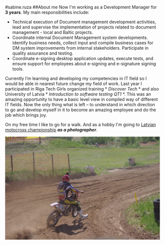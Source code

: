 #sabine.ruza
##About me
Now I'm working as a Development Manager for **3 years**. My main responsibilities include:
- Technical execution of Document management development activities, lead and supervise the implementation of projects related to document management - local and Baltic projects.
- Coordinate internal Document Management system developments. Identify business needs, collect input and compile business cases for DM system improvements from internal stakeholders. Participate in quality assurance and testing.
- Coordinate e-signing desktop application updates, execute tests, and ensure support for employees about e-signing and e-signature signing tools.

Currently I’m learning and developing my competencies in IT field so I would be able in nearest future change my field of work.
Last year I participated in Riga Tech Girls organized training * *Discover Tech* * and also University of Latvia * *Introduction to software testing QT1* *. This was an amazing opportunity to have a basic level view in compiled way of different IT fields. Now the only thing what is left – to understand in which direction to go and develop myself in it to become an amazing employee and do the job which brings joy.

On my free time I like to go for a walk. And as a hobby I'm going to [Latvian motocross championship](https://www.lamsf.lv/) ***as a photographer***.

![This is an image](img/motokross.jpg)

